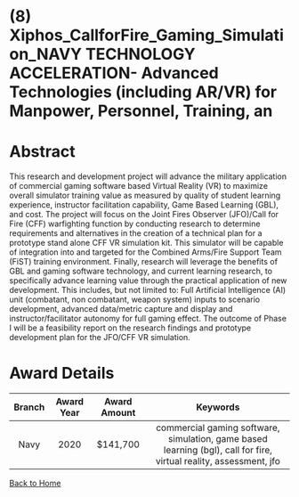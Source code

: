 
(8) Xiphos_CallforFire_Gaming_Simulation_NAVY TECHNOLOGY ACCELERATION- Advanced Technologies (including AR/VR) for Manpower, Personnel, Training, an
====================================================================================================================================================

# Abstract


This research and development project will advance the military application of commercial gaming software based Virtual Reality (VR) to maximize overall simulator training value as measured by quality of student learning experience, instructor facilitation capability, Game Based Learning (GBL), and cost. The project will focus on the Joint Fires Observer (JFO)/Call for Fire (CFF) warfighting function by conducting research to determine requirements and alternatives in the creation of a technical plan for a prototype stand alone CFF VR simulation kit. This simulator will be capable of integration into and targeted for the Combined Arms/Fire Support Team (FiST) training environment. Finally, research will leverage the benefits of GBL and gaming software technology, and current learning research, to specifically advance learning value through the practical application of new development. This includes, but not limited to: Full Artificial Intelligence (AI) unit (combatant, non combatant, weapon system) inputs to scenario development, advanced data/metric capture and display and instructor/facilitator autonomy for full gaming effect. The outcome of Phase I will be a feasibility report on the research findings and prototype development plan for the JFO/CFF VR simulation.  

# Award Details

|Branch|Award Year|Award Amount|Keywords|
| :---: | :---: | :---: | :---: |
|Navy|2020|$141,700|commercial gaming software, simulation, game based learning (bgl), call for fire, virtual reality, assessment, jfo|
  
  


[Back to Home](https://github.com/chrischow/dod_sbir_awards/Reports/JH/#2131)